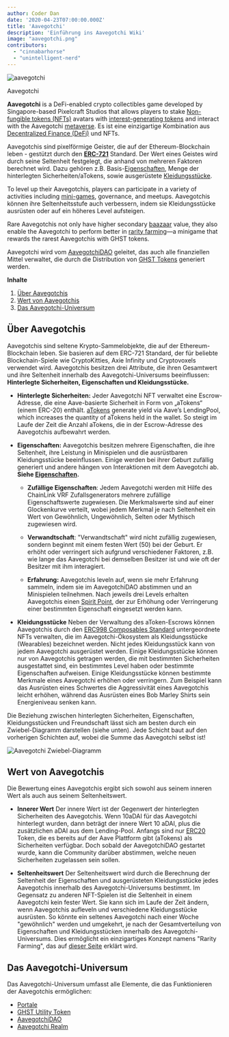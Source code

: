 ```yaml
---
author: Coder Dan
date: '2020-04-23T07:00:00.000Z'
title: 'Aavegotchi'
description: 'Einführung ins Aavegotchi Wiki'
image: "aavegotchi.png"
contributors:
  - "cinnabarhorse"
  - "unintelligent-nerd"
---
```


<div class="headerImageContainer">
<img class="headerImage" src="/aavegotchi.png" alt="aavegotchi" />
<p class="headerImageText">Aavegotchi</p>
</div>

**Aavegotchi** is a DeFi-enabled crypto collectibles game developed by Singapore-based Pixelcraft Studios that allows players to stake [Non-fungible tokens (NFTs)](/glossary#non-fungible-token) avatars with [interest-generating tokens](/spirit-force) and interact with the Aavegotchi [metaverse](/gotchiverse). Es ist eine einzigartige Kombination aus [Decentralized Finance (DeFi)](/glossary#defi-101) und NFTs.

Aavegotchis sind pixelförmige Geister, die auf der Ethereum-Blockchain leben - gestützt durch den [**ERC-721**](/glossary#erc-721) Standard. Der Wert eines Geistes wird durch seine Seltenheit festgelegt, die anhand von mehreren Faktoren berechnet wird. Dazu gehören z.B. Basis-[Eigenschaften](/traits), Menge der hinterlegten Sicherheiten/aTokens, sowie ausgerüstete [Kleidungsstücke](/wearables).

To level up their Aavegotchis, players can participate in a variety of activities including [mini-games](/minigames), governance, and meetups. Aavegotchis können ihre Seltenheitsstufe auch verbessern, indem sie Kleidungsstücke ausrüsten oder auf ein höheres Level aufsteigen.

Rare Aavegotchis not only have higher secondary [baazaar](/baazaar) value, they also enable the Aavegotchi to perform better in [rarity farming](/rarity-farming)—a minigame that rewards the rarest Aavegotchis with GHST tokens.

Aavegotchi wird vom [AavegotchiDAO](/dao) geleitet, das auch alle finanziellen Mittel verwaltet, die durch die Distribution von [GHST Tokens](/ghst) generiert werden.

<div class="contentsBox">

**Inhalte**

<ol>
<li><a href=#about-aavegotchis>Über Aavegotchis</a></li>
<li><a href=#aavegotchi-value>Wert von Aavegotchis</a></li>
<li><a href=#the-aavegotchi-universe>Das Aavegotchi-Universum</a></li>
</ol>

</div>

## Über Aavegotchis
Aavegotchis sind seltene Krypto-Sammelobjekte, die auf der Ethereum-Blockchain leben. Sie basieren auf dem ERC-721 Standard, der für beliebte Blockchain-Spiele wie CryptoKitties, Axie Infinity und Cryptovoxels verwendet wird. Aavegotchis besitzen drei Attribute, die ihren Gesamtwert und ihre Seltenheit innerhalb des Aavegotchi-Universums beeinflussen: **Hinterlegte Sicherheiten, Eigenschaften und Kleidungsstücke.**

*  **Hinterlegte Sicherheiten:** Jeder Aavegotchi NFT verwaltet eine Escrow-Adresse, die eine Aave-basierte Sicherheit in Form von „aTokens“ (einem ERC-20) enthält. [aTokens](/spirit-force) generate yield via Aave’s LendingPool, which increases the quantity of aTokens held in the wallet. So steigt im Laufe der Zeit die Anzahl aTokens, die in der Escrow-Adresse des Aavegotchis aufbewahrt werden.


*  **Eigenschaften:** Aavegotchis besitzen mehrere Eigenschaften, die ihre Seltenheit, ihre Leistung in Minispielen und die ausrüstbaren Kleidungsstücke beeinflussen. Einige werden bei ihrer Geburt zufällig generiert und andere hängen von Interaktionen mit dem Aavegotchi ab. **Siehe [Eigenschaften](/traits).**

    * **Zufällige Eigenschaften**: Jedem Aavegotchi werden mit Hilfe des ChainLink VRF Zufallsgenerators mehrere zufällige Eigenschaftswerte zugewiesen. Die Merkmalswerte sind auf einer Glockenkurve verteilt, wobei jedem Merkmal je nach Seltenheit ein Wert von Gewöhnlich, Ungewöhnlich, Selten oder Mythisch zugewiesen wird.

    *  **Verwandtschaft**: "Verwandtschaft" wird nicht zufällig zugewiesen, sondern beginnt mit einem festen Wert (50) bei der Geburt. Er erhöht oder verringert sich aufgrund verschiedener Faktoren, z.B. wie lange das Aavegotchi bei demselben Besitzer ist und wie oft der Besitzer mit ihm interagiert.

    *  **Erfahrung:** Aavegotchis leveln auf, wenn sie mehr Erfahrung sammeln, indem sie im AavegotchiDAO abstimmen und an Minispielen teilnehmen. Nach jeweils drei Levels erhalten Aavegotchis einen [Spirit Point](/glossary#spirit-point), der zur Erhöhung oder Verringerung einer bestimmten Eigenschaft eingesetzt werden kann.

* **Kleidungsstücke** Neben der Verwaltung des aToken-Escrows können Aavegotchis durch den [ERC998 Composables Standard](/glossary#erc-998) untergeordnete NFTs verwalten, die im Aavegotchi-Ökosystem als Kleidungsstücke (Wearables) bezeichnet werden. Nicht jedes Kleidungsstück kann von jedem Aavegotchi ausgerüstet werden. Einige Kleidungsstücke können nur von Aavegotchis getragen werden, die mit bestimmten Sicherheiten ausgestattet sind, ein bestimmtes Level haben oder bestimmte Eigenschaften aufweisen. Einige Kleidungsstücke können bestimmte Merkmale eines Aavegotchi erhöhen oder verringern. Zum Beispiel kann das Ausrüsten eines Schwertes die Aggressivität eines Aavegotchis leicht erhöhen, während das Ausrüsten eines Bob Marley Shirts sein Energieniveau senken kann.

Die Beziehung zwischen hinterlegten Sicherheiten, Eigenschaften, Kleidungsstücken und Freundschaft lässt sich am besten durch ein Zwiebel-Diagramm darstellen (siehe unten). Jede Schicht baut auf den vorherigen Schichten auf, wobei die Summe das Aavegotchi selbst ist!

<img class = "bodyImage" src = "/introduction/aavegotchi-onion-diagram.png" alt = "Aavegotchi Zwiebel-Diagramm" />

## Wert von Aavegotchis
Die Bewertung eines Aavegotchis ergibt sich sowohl aus seinem inneren Wert als auch aus seinem Seltenheitswert.

* **Innerer Wert** Der innere Wert ist der Gegenwert der hinterlegten Sicherheiten des Aavegotchis. Wenn 10aDAI für das Aavegotchi hinterlegt wurden, dann beträgt der innere Wert 10 aDAI, plus die zusätzlichen aDAI aus dem Lending-Pool. Anfangs sind nur [ERC20](/glossary#erc-20) Token, die es bereits auf der Aave Plattform gibt (aTokens) als Sicherheiten verfügbar. Doch sobald der AavegotchiDAO gestartet wurde, kann die Community darüber abstimmen, welche neuen Sicherheiten zugelassen sein sollen.

* **Seltenheitswert** Der Seltenheitswert wird durch die Berechnung der Seltenheit der Eigenschaften und ausgerüsteten Kleidungsstücke jedes Aavegotchis innerhalb des Aavegotchi-Universums bestimmt. Im Gegensatz zu anderen NFT-Spielen ist die Seltenheit in einem Aavegotchi kein fester Wert. Sie kann sich im Laufe der Zeit ändern, wenn Aavegotchis aufleveln und verschiedene Kleidungsstücke ausrüsten. So könnte ein seltenes Aavegotchi nach einer Woche "gewöhnlich" werden und umgekehrt, je nach der Gesamtverteilung von Eigenschaften und Kleidungsstücken innerhalb des Aavegotchi-Universums. Dies ermöglicht ein einzigartiges Konzept namens "Rarity Farming", das auf [dieser Seite](/rarity-farming) erklärt wird.

## Das Aavegotchi-Universum
Das Aavegotchi-Universum umfasst alle Elemente, die das Funktionieren der Aavegotchis ermöglichen:
* [Portale](/portals)
* [GHST Utility Token](/ghst)
* [AavegotchiDAO](/dao)
* [Aavegotchi Realm](/metaverse)